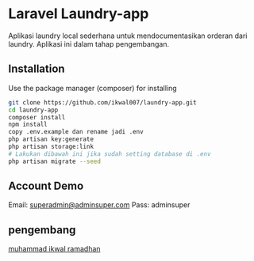 # Laravel Laundry-app

Aplikasi laundry local sederhana untuk mendocumentasikan orderan dari laundry. Aplikasi ini dalam tahap pengembangan.

## Installation

Use the package manager (composer) for installing

```bash
git clone https://github.com/ikwal007/laundry-app.git
cd laundry-app
composer install
npm install
copy .env.example dan rename jadi .env
php artisan key:generate
php artisan storage:link
# Lakukan dibawah ini jika sudah setting database di .env
php artisan migrate --seed
```
## Account Demo
Email: superadmin@adminsuper.com
Pass: adminsuper


## pengembang
[muhammad ikwal ramadhan](https://github.com/ikwal007)
